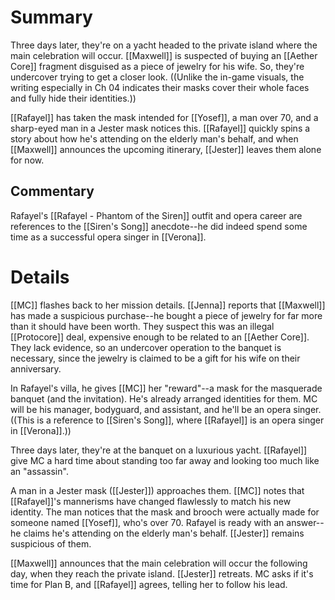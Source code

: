 # Summary
Three days later, they're on a yacht headed to the private island where the main celebration will occur. [[Maxwell]] is suspected of buying an [[Aether Core]] fragment disguised as a piece of jewelry for his wife. So, they're undercover trying to get a closer look. ((Unlike the in-game visuals, the writing especially in Ch 04 indicates their masks cover their whole faces and fully hide their identities.))

[[Rafayel]] has taken the mask intended for [[Yosef]], a man over 70, and a sharp-eyed man in a Jester mask notices this. [[Rafayel]] quickly spins a story about how he's attending on the elderly man's behalf, and when [[Maxwell]] announces the upcoming itinerary, [[Jester]] leaves them alone for now.

## Commentary
Rafayel's [[Rafayel - Phantom of the Siren]] outfit and opera career are references to the [[Siren's Song]] anecdote--he did indeed spend some time as a successful opera singer in [[Verona]].

# Details
[[MC]] flashes back to her mission details. [[Jenna]] reports that [[Maxwell]] has made a suspicious purchase--he bought a piece of jewelry for far more than it should have been worth. They suspect this was an illegal [[Protocore]] deal, expensive enough to be related to an [[Aether Core]]. They lack evidence, so an undercover operation to the banquet is necessary, since the jewelry is claimed to be a gift for his wife on their anniversary.

In Rafayel's villa, he gives [[MC]] her "reward"--a mask for the masquerade banquet (and the invitation). He's already arranged identities for them. MC will be his manager, bodyguard, and assistant, and he'll be an opera singer. ((This is a reference to [[Siren's Song]], where [[Rafayel]] is an opera singer in [[Verona]].))

Three days later, they're at the banquet on a luxurious yacht. [[Rafayel]] give MC a hard time about standing too far away and looking too much like an "assassin".

A man in a Jester mask ([[Jester]]) approaches them. [[MC]] notes that [[Rafayel]]'s mannerisms have changed flawlessly to match his new identity. The man notices that the mask and brooch were actually made for someone named [[Yosef]], who's over 70. Rafayel is ready with an answer--he claims he's attending on the elderly man's behalf. [[Jester]] remains suspicious of them.

[[Maxwell]] announces that the main celebration will occur the following day, when they reach the private island. [[Jester]] retreats. MC asks if it's time for Plan B, and [[Rafayel]] agrees, telling her to follow his lead.
